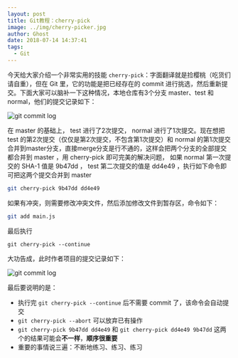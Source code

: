 ```yaml
---
layout: post
title: Git教程：cherry-pick
image: ../img/cherry-picker.jpg
author: Ghost
date: 2018-07-14 14:37:41
tags: 
  - Git
---
```


今天给大家介绍一个非常实用的技能 `cherry-pick`：字面翻译就是捡樱桃（吃货们请自重），但在 Git 里，它的功能是把已经存在的 commit 进行挑选，然后重新提交。下面大家可以脑补一下这种情况，本地仓库有3个分支 master、test 和 normal，他们的提交记录如下：

![git commit log](https://i.loli.net/2019/08/17/BbVejr35fZhU4Xs.png)

在 master 的基础上， test 进行了2次提交， normal 进行了1次提交。现在想把 test 的第2次提交（仅仅是第2次提交，不包含第1次提交）和 normal 的第1次提交合并到master分支，直接merge分支是行不通的，这样会把两个分支的全部提交都合并到 master ，用 cherry-pick 即可完美的解决问题，   如果 normal 第一次提交的 SHA-1 值是 9b47dd ， test 第二次提交的值是 dd4e49 ，执行如下命令即可把这两个提交合并到 master 

```bash
git cherry-pick 9b47dd dd4e49
```

如果有冲突，则需要修改冲突文件，然后添加修改文件到暂存区，命令如下：

```bash
git add main.js
```

最后执行

```
git cherry-pick --continue
```

大功告成，此时作者项目的提交记录如下：

![git commit log](https://i.loli.net/2019/08/17/qLTExrg9yS5Qwo2.png)

最后要说明的是：
- 执行完 `git cherry-pick --continue` 后不需要 commit 了，该命令会自动提交
- `git cherry-pick --abort` 可以放弃已有操作
- `git cherry-pick 9b47dd dd4e49` 和 `git cherry-pick dd4e49 9b47dd` 这两个的结果可能会**不一样**，**顺序很重要**
- 重要的事情说三遍：不断地练习、练习、练习
